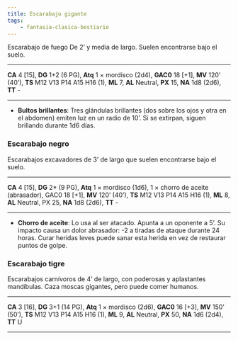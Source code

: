 ```yaml
---
title: Escarabajo gigante
tags:
    - fantasia-clasica-bestiario
---
```

Escarabajo de fuego De 2’ y media de largo. Suelen encontrarse bajo el suelo.
___
**CA** 4 [15], **DG** 1+2 (6 PG), **Atq** 1 × mordisco (2d4), **GAC0** 18 [+1], **MV** 120’ (40’), **TS** M12 V13 P14 A15 H16 (1), **ML** 7, **AL** Neutral, **PX** 15, **NA** 1d8 (2d6), **TT** -
___
- **Bultos brillantes**: Tres glándulas brillantes (dos sobre los ojos y otra en el abdomen) emiten luz en un radio de 10’. Si se extirpan, siguen brillando durante 1d6 días.

### Escarabajo negro
Escarabajos excavadores de 3’ de largo que suelen encontrarse bajo el suelo.
___
**CA** 4 [15], **DG** 2\* (9 PG), **Atq** 1 × mordisco (1d6), 1 × chorro de aceite (abrasador), GAC0 18 [+1], **MV** 120’ (40’), **TS** M12 V13 P14 A15 H16 (1), **ML** 8, **AL** Neutral, PX 25, **NA** 1d8 (2d6), **TT** -
___
- **Chorro de aceite**: Lo usa al ser atacado. Apunta a un oponente a 5’. Su impacto causa un dolor abrasador: -2 a tiradas de ataque durante 24 horas. Curar heridas leves puede sanar esta herida en vez de restaurar puntos de golpe.


### Escarabajo tigre
Escarabajos carnívoros de 4’ de largo, con poderosas y aplastantes mandíbulas. Caza moscas gigantes, pero puede comer humanos.
___
**CA** 3 [16], **DG** 3+1 (14 PG), **Atq** 1 × mordisco (2d6), **GAC0** 16 [+3], **MV** 150’ (50’), **TS** M12 V13 P14 A15 H16 (1), **ML** 9, **AL** Neutral, **PX** 50, **NA** 1d6 (2d4), **TT** U
___
